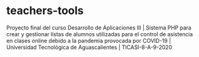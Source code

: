 # teachers-tools
Proyecto final del curso Desarrollo de Aplicaciones III | Sistema PHP para crear y gestionar listas de alumnos utilizadas para el control de asistencia en clases online debido a la pandemia provocada por COVID-19 | Universidad Tecnológica de Aguascalientes | TICASI-8-A-9-2020
